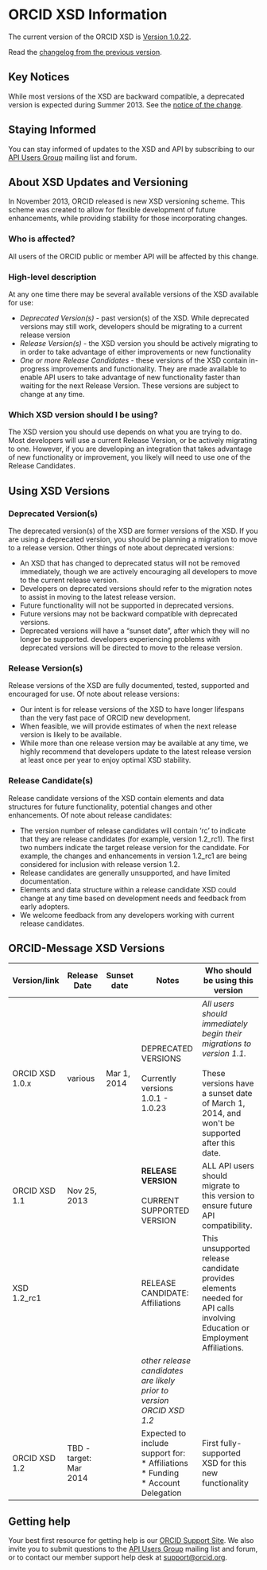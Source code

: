 # ORCID XSD Information

The current version of the ORCID XSD is [Version 1.0.22](https://github.com/ORCID/ORCID-Source/blob/master/orcid-model/src/main/resources/orcid-message-1.0.22.xsd).

Read the [changelog from the previous version](https://github.com/ORCID/ORCID-Source/blob/master/orcid-model/src/main/resources/orcid-message-1.0.22.md).

## Key Notices

While most versions of the XSD are backward compatible, a deprecated version is expected during Summer 2013. See the [notice of the change](http://support.orcid.org/knowledgebase/articles/167943-xsd-1-0-10-planning-for-the-update).

## Staying Informed

You can stay informed of updates to the XSD and API by subscribing to our [API Users Group](https://groups.google.com/forum/?fromgroups#!forum/orcid-api-users) mailing list and forum.

## About XSD Updates and Versioning

In November 2013, ORCID released is new XSD versioning scheme. This scheme was created to allow for flexible development of future enhancements, while providing stability for those incorporating changes.

### Who is affected?

All users of the ORCID public or member API will be affected by this change.

### High-level description

At any one time there may be several available versions of the XSD available for use:

* _Deprecated Version(s)_ - past version(s) of the XSD. While deprecated versions may still work, developers should be migrating to a current release version
* _Release Version(s)_ - the XSD version you should be actively migrating to in order to take advantage of either improvements or new functionality
* _One or more Release Candidates_ - these versions of the XSD contain in-progress improvements and functionality. They are made available to enable API users to take advantage of new functionality faster than waiting for the next Release Version. These versions are subject to change at any time.

### Which XSD version should I be using?

The XSD version you should use depends on what you are trying to do. Most developers will use a current Release Version, or be actively migrating to one. However, if you are developing an integration that takes advantage of new functionality or improvement, you likely will need to use one of the Release Candidates.

## Using XSD Versions

### Deprecated Version(s)

The deprecated version(s) of the XSD are former versions of the XSD. If you are using a deprecated version, you should be planning a migration to move to a release version. Other things of note about deprecated versions:

* An XSD that has changed to deprecated status will not be removed immediately, though we are actively encouraging all developers to move to the current release version. 
* Developers on deprecated versions should refer to the migration notes to assist in moving to the latest release version.
* Future functionality will not be supported in deprecated versions.
* Future versions may not be backward compatible with deprecated versions.
* Deprecated versions will have a “sunset date”, after which they will no longer be supported. developers experiencing problems with deprecated versions will be directed to move to the release version.

### Release Version(s)

Release versions of the XSD are fully documented, tested, supported and encouraged for use. Of note about release versions:

* Our intent is for release versions of the XSD to have longer lifespans than the very fast pace of ORCID new development.
* When feasible, we will provide estimates of when the next release version is likely to be available.
* While more than one release version may be available at any time, we highly recommend that developers update to the latest release version at least once per year to enjoy optimal XSD stability.

### Release Candidate(s)

Release candidate versions of the XSD contain elements and data structures for future functionality, potential changes and other enhancements. Of note about release candidates:

* The version number of release candidates will contain ‘rc’ to indicate that they are release candidates (for example, version 1.2_rc1). The first two numbers indicate the target release version for the candidate. For example, the changes and enhancements in version 1.2_rc1 are being considered for inclusion with release version 1.2.
* Release candidates are generally unsupported, and have limited documentation.
* Elements and data structure within a release candidate XSD could change at any time based on development needs and feedback from early adopters.
* We welcome feedback from any developers working with current release candidates.


## ORCID-Message XSD Versions

| Version/link | Release Date | Sunset date | Notes | Who should be using this version |
| ------------ | ------------ | ----------- | ----- | -------------------------------- |
| ORCID XSD 1.0.x | various | Mar 1, 2014 | DEPRECATED VERSIONS <br><br> Currently versions 1.0.1 - 1.0.23 | _All users should immediately begin their migrations to version 1.1._ <br><br>These versions have a sunset date of March 1, 2014, and won't be supported after this date. |
| ORCID XSD 1.1 | Nov 25, 2013 | | **RELEASE VERSION**<br><br>CURRENT SUPPORTED VERSION | ALL API users should migrate to this version to ensure future API compatibility. |
| XSD 1.2_rc1 | | | RELEASE CANDIDATE: Affiliations | This unsupported release candidate provides elements needed for API calls involving Education or Employment Affiliations. |
| | | | _other release candidates are likely prior to version ORCID XSD 1.2_ | |
| ORCID XSD 1.2 | TBD - target: Mar 2014 | | Expected to include support for:<br>* Affiliations<br>* Funding<br>* Account Delegation | First fully-supported XSD for this new functionality |

## Getting help

Your best first resource for getting help is our [ORCID Support Site](http://support.orcid.org). We also invite you to submit questions to the [API Users Group](https://groups.google.com/forum/?fromgroups#!forum/orcid-api-users) mailing list and forum, or to contact our member support help desk at support@orcid.org.
